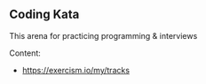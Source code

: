 ## Coding Kata

This arena for practicing programming & interviews


Content:

- https://exercism.io/my/tracks
